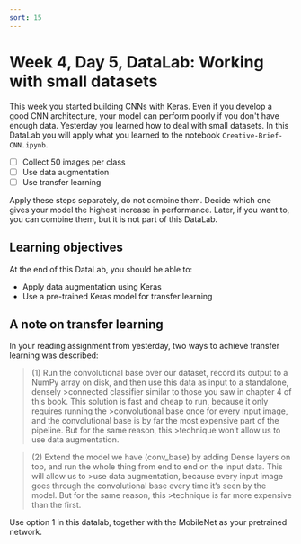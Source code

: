 ```yaml
---
sort: 15
---
```


# Week 4, Day 5, DataLab: Working with small datasets

This week you started building CNNs with Keras. Even if you develop a good CNN architecture, your model can perform poorly if you don't have enough data. Yesterday you learned how to deal with small datasets. In this DataLab you will apply what you learned to the notebook `Creative-Brief-CNN.ipynb`.

- [ ] Collect 50 images per class
- [ ] Use data augmentation
- [ ] Use transfer learning

Apply these steps separately, do not combine them. Decide which one gives your model the highest increase in performance. Later, if you want to, you can combine them, but it is not part of this DataLab.

## Learning objectives

At the end of this DataLab, you should be able to:

- Apply data augmentation using Keras
- Use a pre-trained Keras model for transfer learning

## A note on transfer learning

In your reading assignment from yesterday, two ways to achieve transfer learning was described:

> (1) Run the convolutional base over our dataset, record its output to a NumPy array on disk, and then use this data as input to a standalone, densely >connected classifier similar to those you saw in chapter 4 of this book. This solution is fast and cheap to run, because it only requires running the >convolutional base once for every input image, and the convolutional base is by far the most expensive part of the pipeline. But for the same reason, this >technique won’t allow us to use data augmentation.

> (2) Extend the model we have (conv_base) by adding Dense layers on top, and run the whole thing from end to end on the input data. This will allow us to >use data augmentation, because every input image goes through the convolutional base every time it’s seen by the model. But for the same reason, this >technique is far more expensive than the first.

Use option 1 in this datalab, together with the MobileNet as your pretrained network.
